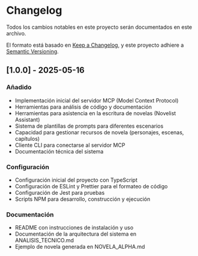 # Changelog

Todos los cambios notables en este proyecto serán documentados en este archivo.

El formato está basado en [Keep a Changelog](https://keepachangelog.com/es/1.0.0/),
y este proyecto adhiere a [Semantic Versioning](https://semver.org/spec/v2.0.0.html).

## [1.0.0] - 2025-05-16

### Añadido
- Implementación inicial del servidor MCP (Model Context Protocol)
- Herramientas para análisis de código y documentación
- Herramientas para asistencia en la escritura de novelas (Novelist Assistant)
- Sistema de plantillas de prompts para diferentes escenarios
- Capacidad para gestionar recursos de novela (personajes, escenas, capítulos)
- Cliente CLI para conectarse al servidor MCP
- Documentación técnica del sistema

### Configuración
- Configuración inicial del proyecto con TypeScript
- Configuración de ESLint y Prettier para el formateo de código
- Configuración de Jest para pruebas
- Scripts NPM para desarrollo, construcción y ejecución

### Documentación
- README con instrucciones de instalación y uso
- Documentación de la arquitectura del sistema en ANALISIS_TECNICO.md
- Ejemplo de novela generada en NOVELA_ALPHA.md
